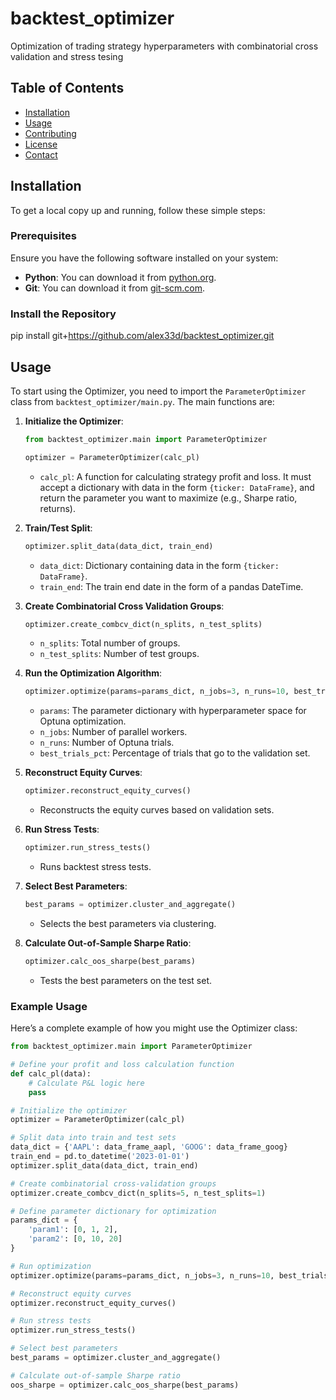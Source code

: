 # backtest_optimizer
Optimization of trading strategy hyperparameters with combinatorial cross validation and stress tesing

## Table of Contents

- [Installation](#installation)
- [Usage](#usage)
- [Contributing](#contributing)
- [License](#license)
- [Contact](#contact)

## Installation

To get a local copy up and running, follow these simple steps:

### Prerequisites

Ensure you have the following software installed on your system:

- **Python**: You can download it from [python.org](https://www.python.org/downloads/).
- **Git**: You can download it from [git-scm.com](https://git-scm.com/downloads).

### Install the Repository

pip install git+https://github.com/alex33d/backtest_optimizer.git

## Usage

To start using the Optimizer, you need to import the `ParameterOptimizer` class from `backtest_optimizer/main.py`. The main functions are:

1. **Initialize the Optimizer**:

    ```python
    from backtest_optimizer.main import ParameterOptimizer

    optimizer = ParameterOptimizer(calc_pl)
    ```

    - `calc_pl`: A function for calculating strategy profit and loss. It must accept a dictionary with data in the form `{ticker: DataFrame}`, and return the parameter you want to maximize (e.g., Sharpe ratio, returns).

2. **Train/Test Split**:

    ```python
    optimizer.split_data(data_dict, train_end)
    ```

    - `data_dict`: Dictionary containing data in the form `{ticker: DataFrame}`.
    - `train_end`: The train end date in the form of a pandas DateTime.

3. **Create Combinatorial Cross Validation Groups**:

    ```python
    optimizer.create_combcv_dict(n_splits, n_test_splits)
    ```

    - `n_splits`: Total number of groups.
    - `n_test_splits`: Number of test groups.

4. **Run the Optimization Algorithm**:

    ```python
    optimizer.optimize(params=params_dict, n_jobs=3, n_runs=10, best_trials_pct=0.25)
    ```

    - `params`: The parameter dictionary with hyperparameter space for Optuna optimization.
    - `n_jobs`: Number of parallel workers.
    - `n_runs`: Number of Optuna trials.
    - `best_trials_pct`: Percentage of trials that go to the validation set.

5. **Reconstruct Equity Curves**:

    ```python
    optimizer.reconstruct_equity_curves()
    ```

    - Reconstructs the equity curves based on validation sets.

6. **Run Stress Tests**:

    ```python
    optimizer.run_stress_tests()
    ```

    - Runs backtest stress tests.

7. **Select Best Parameters**:

    ```python
    best_params = optimizer.cluster_and_aggregate()
    ```

    - Selects the best parameters via clustering.

8. **Calculate Out-of-Sample Sharpe Ratio**:

    ```python
    optimizer.calc_oos_sharpe(best_params)
    ```

    - Tests the best parameters on the test set.

### Example Usage

Here’s a complete example of how you might use the Optimizer class:

```python
from backtest_optimizer.main import ParameterOptimizer

# Define your profit and loss calculation function
def calc_pl(data):
    # Calculate P&L logic here
    pass

# Initialize the optimizer
optimizer = ParameterOptimizer(calc_pl)

# Split data into train and test sets
data_dict = {'AAPL': data_frame_aapl, 'GOOG': data_frame_goog}
train_end = pd.to_datetime('2023-01-01')
optimizer.split_data(data_dict, train_end)

# Create combinatorial cross-validation groups
optimizer.create_combcv_dict(n_splits=5, n_test_splits=1)

# Define parameter dictionary for optimization
params_dict = {
    'param1': [0, 1, 2],
    'param2': [0, 10, 20]
}

# Run optimization
optimizer.optimize(params=params_dict, n_jobs=3, n_runs=10, best_trials_pct=0.25)

# Reconstruct equity curves
optimizer.reconstruct_equity_curves()

# Run stress tests
optimizer.run_stress_tests()

# Select best parameters
best_params = optimizer.cluster_and_aggregate()

# Calculate out-of-sample Sharpe ratio
oos_sharpe = optimizer.calc_oos_sharpe(best_params)
